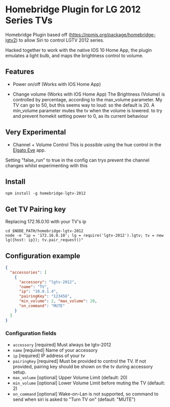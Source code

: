 # Homebridge Plugin for LG 2012 Series TVs

Homebridge Plugin based off (https://npmjs.org/package/homebridge-lgtv2) to allow Siri to control LGTV 2012 series.

Hacked together to work with the native IOS 10 Home App, the plugin emulates a light bulb, and maps the brightness control to volume.

## Features
* Power on/off (Works with IOS Home App)

* Change volume (Works with IOS Home App)
The Brightness (Volume) is controlled by percentage, according to the max_volume parameter. My TV can go to 50, but this seems way to loud: so the default is 20.
A min_volume parameter mutes the tv when the volume is lowered. to try and prevent homekit setting power to 0, as its current behaviour


## Very Experimental
* Channel + Volume Control
This is possible using the hue control in the [Elgato Eve](https://www.elgato.com/en/eve/eve-app) app.

Setting "false_run" to true in the config can trys prevent the channel changes whilst experimenting with this


## Install
```
npm install -g homebridge-lgtv-2012
```

## Get TV Pairing key
Replacing 172.16.0.10 with your TV's ip
```
cd $NODE_PATH/homebridge-lgtv-2012
node -e "ip = '172.16.0.10'; lg = require('lgtv-2012').lgtv; tv = new lg({host: ip}); tv.pair_request()"
```

## Configuration example
```json
{
  "accessories": [
    {
      "accessory": "lgtv-2012",
      "name": "TV",
      "ip": "10.0.1.4",
      "pairingKey": "123456",
      "min_volume": 2, "max_volume": 20,
      "on_command": "MUTE"
    }
  ]
}
```

### Configuration fields

- `accessory` [required]
Must always be lgtv-2012
- `name` [required]
Name of your accessory
- `ip` [required]
IP address of your tv
- `pairingKey` [required]
Must be provided to control the TV. If not provided, pairing key should be shown on the tv during accessory setup.
- `max_volume` [optional]
Upper Volume Limit (default: 20)
- `min_volume` [optional]
Lower Volume Limit before muting the TV (default: 2)
- `on_command` [optional]
Wake-on-Lan is not supported, so command to send when siri is asked to "Turn TV on" (default: "MUTE")

